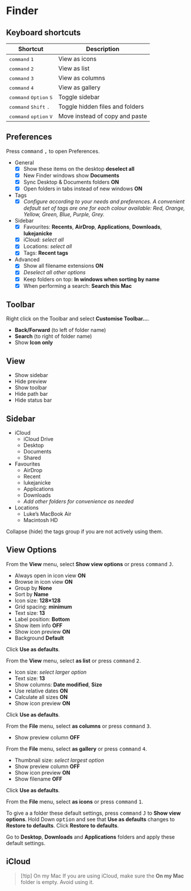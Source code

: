# Finder

## Keyboard shortcuts

| Shortcut                                          | Description                     |
| ------------------------------------------------- | ------------------------------- |
| <kbd>command</kbd> <kbd>1</kbd>                   | View as icons                   |
| <kbd>command</kbd> <kbd>2</kbd>                   | View as list                    |
| <kbd>command</kbd> <kbd>3</kbd>                   | View as columns                 |
| <kbd>command</kbd> <kbd>4</kbd>                   | View as gallery                 |
| <kbd>command</kbd> <kbd>Option</kbd> <kbd>S</kbd> | Toggle sidebar                  |
| <kbd>command</kbd> <kbd>Shift</kbd> <kbd>.</kbd>  | Toggle hidden files and folders |
| <kbd>command</kbd> <kbd>option</kbd> <kbd>V</kbd> | Move instead of copy and paste  |

## Preferences

Press <kbd>command</kbd> <kbd>,</kbd> to open Preferences.

- General
	- [x] Show these items on the desktop **deselect all**
	- [x] New Finder windows show **Documents**
	- [x] Sync Desktop & Documents folders **ON**
	- [x] Open folders in tabs instead of new windows **ON**
- Tags
	- [x] *Configure according to your needs and preferences. A convenient default set of tags are one for each colour available: Red, Orange, Yellow, Green, Blue, Purple, Grey.*
- Sidebar
	- [x] Favourites: **Recents**, **AirDrop**, **Applications**, **Downloads**, **lukejanicke**
	- [x] iCloud: *select all*
	- [x] Locations: *select all*
	- [x] Tags: **Recent tags**
- Advanced
	- [x] Show all filename extensions **ON**
	- [x] *Deselect all other options*
	- [x] Keep folders on top: **In windows when sorting by name**
	- [x] When performing a search: **Search this Mac**

## Toolbar

Right click on the Toolbar and select **Customise Toolbar…**.

- **Back/Forward** (to left of folder name)
- **Search** (to right of folder name)
- Show **Icon only**

## View

- Show sidebar
- Hide preview
- Show toolbar
- Hide path bar
- Hide status bar

## Sidebar

- iCloud
	- iCloud Drive
	- Desktop
	- Documents
	- Shared
- Favourites
	- AirDrop
	- Recent
	- lukejanicke
	- Applications
	- Downloads
	- *Add other folders for convenience as needed*
- Locations
	- Luke’s MacBook Air
	- Macintosh HD

Collapse (hide) the tags group if you are not actively using them.

## View Options

From the **View** menu, select **Show view options** or press <kbd>command</kbd> <kbd>J</kbd>.

- Always open in icon view **ON**
- Browse in icon view **ON**
- Group by **None**
- Sort by **Name**
- Icon size: **128×128**
- Grid spacing: **minimum**
- Text size: **13**
- Label position: **Bottom**
- Show item info **OFF**
- Show icon preview **ON**
- Background **Default**

Click **Use as defaults**.

From the **View** menu, select **as list** or press <kbd>command</kbd> <kbd>2</kbd>.

- Icon size: *select larger option*
- Text size: **13**
- Show columns: **Date modified**, **Size**
- Use relative dates **ON**
- Calculate all sizes **ON**
- Show icon preview **ON**

Click **Use as defaults**.

From the **File** menu, select **as columns** or press <kbd>command</kbd> <kbd>3</kbd>.

- Show preview column **OFF**

From the **File** menu, select **as gallery** or press <kbd>command</kbd> <kbd>4</kbd>.

- Thumbnail size: *select largest option*
- Show preview column **OFF**
- Show icon preview **ON**
- Show filename **OFF**

Click **Use as defaults**.

From the **File** menu, select **as icons** or press <kbd>command</kbd> <kbd>1</kbd>.

To give a a folder these default settings, press <kbd>command</kbd> <kbd>J</kbd> to **Show view options**. Hold Down <kbd>option</kbd> and see that **Use as defaults** changes to **Restore to defaults**. Click **Restore to defaults**.

Go to **Desktop**, **Downloads** and **Applications** folders and apply these default settings.

## iCloud

> [!tip] On my Mac
> If you are using iCloud, make sure the **On my Mac** folder is empty. Avoid using it.
